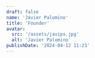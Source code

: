 ```yaml
---
draft: false
name: 'Javier Palomino'
title: 'Founder'
avatar:
  src: '/assets/javips.jpg'
  alt: 'Javier Palomino'
publishDate: '2024-04-12 11:23'
---
```

